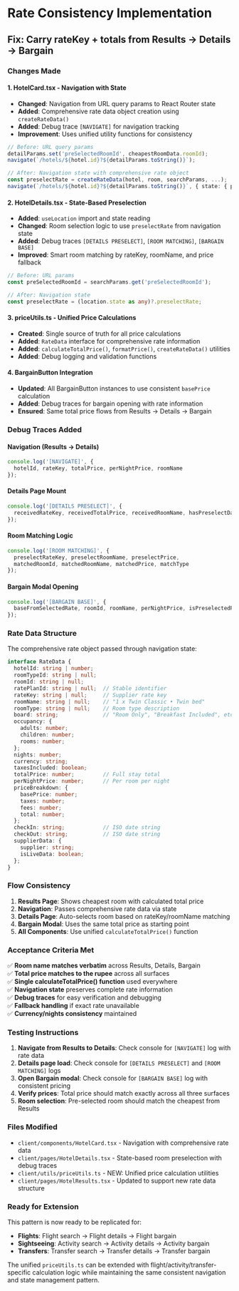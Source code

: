 # Rate Consistency Implementation

## Fix: Carry rateKey + totals from Results → Details → Bargain

### Changes Made

#### 1. **HotelCard.tsx** - Navigation with State
- **Changed**: Navigation from URL query params to React Router state
- **Added**: Comprehensive rate data object creation using `createRateData()`
- **Added**: Debug trace `[NAVIGATE]` for navigation tracking
- **Improvement**: Uses unified utility functions for consistency

```typescript
// Before: URL query params
detailParams.set('preSelectedRoomId', cheapestRoomData.roomId);
navigate(`/hotels/${hotel.id}?${detailParams.toString()}`);

// After: Navigation state with comprehensive rate object
const preselectRate = createRateData(hotel, room, searchParams, ...);
navigate(`/hotels/${hotel.id}?${detailParams.toString()}`, { state: { preselectRate } });
```

#### 2. **HotelDetails.tsx** - State-Based Preselection
- **Added**: `useLocation` import and state reading
- **Changed**: Room selection logic to use `preselectRate` from navigation state
- **Added**: Debug traces `[DETAILS PRESELECT]`, `[ROOM MATCHING]`, `[BARGAIN BASE]`
- **Improved**: Smart room matching by rateKey, roomName, and price fallback

```typescript
// Before: URL params
const preSelectedRoomId = searchParams.get('preSelectedRoomId');

// After: Navigation state
const preselectRate = (location.state as any)?.preselectRate;
```

#### 3. **priceUtils.ts** - Unified Price Calculations
- **Created**: Single source of truth for all price calculations
- **Added**: `RateData` interface for comprehensive rate information
- **Added**: `calculateTotalPrice()`, `formatPrice()`, `createRateData()` utilities
- **Added**: Debug logging and validation functions

#### 4. **BargainButton Integration**
- **Updated**: All BargainButton instances to use consistent `basePrice` calculation
- **Added**: Debug traces for bargain opening with rate information
- **Ensured**: Same total price flows from Results → Details → Bargain

### Debug Traces Added

#### Navigation (Results → Details)
```typescript
console.log('[NAVIGATE]', { 
  hotelId, rateKey, totalPrice, perNightPrice, roomName 
});
```

#### Details Page Mount
```typescript
console.log('[DETAILS PRESELECT]', { 
  receivedRateKey, receivedTotalPrice, receivedRoomName, hasPreselectData 
});
```

#### Room Matching Logic
```typescript
console.log('[ROOM MATCHING]', {
  preselectRateKey, preselectRoomName, preselectPrice,
  matchedRoomId, matchedRoomName, matchedPrice, matchType
});
```

#### Bargain Modal Opening
```typescript
console.log('[BARGAIN BASE]', { 
  baseFromSelectedRate, roomId, roomName, perNightPrice, isPreselectedRoom 
});
```

### Rate Data Structure

The comprehensive rate object passed through navigation state:

```typescript
interface RateData {
  hotelId: string | number;
  roomTypeId: string | null;
  roomId: string | null;
  ratePlanId: string | null;  // Stable identifier
  rateKey: string | null;     // Supplier rate key
  roomName: string | null;    // "1 x Twin Classic • Twin bed"
  roomType: string | null;    // Room type description
  board: string;              // "Room Only", "Breakfast Included", etc.
  occupancy: {
    adults: number;
    children: number;
    rooms: number;
  };
  nights: number;
  currency: string;
  taxesIncluded: boolean;
  totalPrice: number;         // Full stay total
  perNightPrice: number;      // Per room per night
  priceBreakdown: {
    basePrice: number;
    taxes: number;
    fees: number;
    total: number;
  };
  checkIn: string;            // ISO date string
  checkOut: string;           // ISO date string
  supplierData: {
    supplier: string;
    isLiveData: boolean;
  };
}
```

### Flow Consistency

1. **Results Page**: Shows cheapest room with calculated total price
2. **Navigation**: Passes comprehensive rate data via state
3. **Details Page**: Auto-selects room based on rateKey/roomName matching
4. **Bargain Modal**: Uses the same total price as starting point
5. **All Components**: Use unified `calculateTotalPrice()` function

### Acceptance Criteria Met

✅ **Room name matches verbatim** across Results, Details, Bargain  
✅ **Total price matches to the rupee** across all surfaces  
✅ **Single calculateTotalPrice() function** used everywhere  
✅ **Navigation state** preserves complete rate information  
✅ **Debug traces** for easy verification and debugging  
✅ **Fallback handling** if exact rate unavailable  
✅ **Currency/nights consistency** maintained  

### Testing Instructions

1. **Navigate from Results to Details**: Check console for `[NAVIGATE]` log with rate data
2. **Details page load**: Check console for `[DETAILS PRESELECT]` and `[ROOM MATCHING]` logs
3. **Open Bargain modal**: Check console for `[BARGAIN BASE]` log with consistent pricing
4. **Verify prices**: Total price should match exactly across all three surfaces
5. **Room selection**: Pre-selected room should match the cheapest from Results

### Files Modified

- `client/components/HotelCard.tsx` - Navigation with comprehensive rate data
- `client/pages/HotelDetails.tsx` - State-based room preselection with debug traces
- `client/utils/priceUtils.ts` - NEW: Unified price calculation utilities
- `client/pages/HotelResults.tsx` - Updated to support new rate data structure

### Ready for Extension

This pattern is now ready to be replicated for:
- **Flights**: Flight search → Flight details → Flight bargain
- **Sightseeing**: Activity search → Activity details → Activity bargain  
- **Transfers**: Transfer search → Transfer details → Transfer bargain

The unified `priceUtils.ts` can be extended with flight/activity/transfer-specific calculation logic while maintaining the same consistent navigation and state management pattern.
